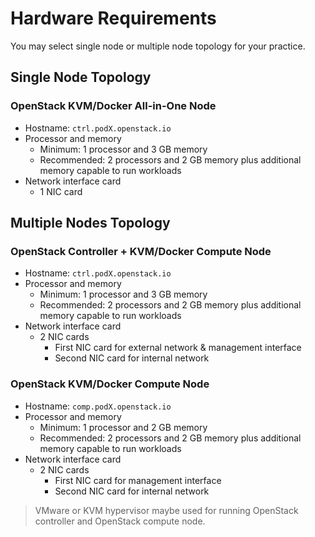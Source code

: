 # Hardware Requirements

You may select single node or multiple node topology for your practice.

## Single Node Topology
### OpenStack KVM/Docker All-in-One Node
* Hostname: `ctrl.podX.openstack.io`
* Processor and memory
  * Minimum: 1 processor and 3 GB memory
  * Recommended: 2 processors and 2 GB memory plus additional memory capable to run workloads
* Network interface card
  * 1 NIC card

## Multiple Nodes Topology
### OpenStack Controller + KVM/Docker Compute Node
* Hostname: `ctrl.podX.openstack.io`
* Processor and memory
  * Minimum: 1 processor and 3 GB memory
  * Recommended: 2 processors and 2 GB memory plus additional memory capable to run workloads
* Network interface card
  * 2 NIC cards
    * First NIC card for external network & management interface
    * Second NIC card for internal network

### OpenStack KVM/Docker Compute Node
* Hostname: `comp.podX.openstack.io`
* Processor and memory
  * Minimum: 1 processor and 2 GB memory
  * Recommended: 2 processors and 2 GB memory plus additional memory capable to run workloads
* Network interface card
  * 2 NIC cards
    * First NIC card for management interface
    * Second NIC card for internal network

> VMware or KVM hypervisor maybe used for running OpenStack controller and OpenStack compute node.
